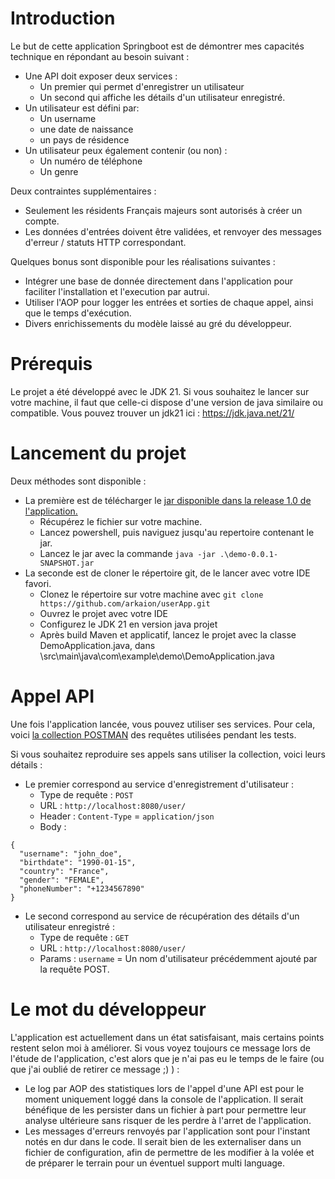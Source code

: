 # Introduction 

Le but de cette application Springboot est de démontrer mes capacités technique en répondant au besoin suivant : 

* Une API doit exposer deux services :
  * Un premier qui permet d'enregistrer un utilisateur
  * Un second qui affiche les détails d'un utilisateur enregistré.
* Un utilisateur est défini par:
  * Un username
  * une date de naissance
  * un pays de résidence
* Un utilisateur peux également contenir (ou non) :
  * Un numéro de téléphone
  * Un genre
 
Deux contraintes supplémentaires : 
* Seulement les résidents Français majeurs sont autorisés à créer un compte.
* Les données d'entrées doivent être validées, et renvoyer des messages d'erreur / statuts HTTP correspondant.

Quelques bonus sont disponible pour les réalisations suivantes : 
* Intégrer une base de donnée directement dans l'application pour faciliter l'installation et l'execution par autrui.
* Utiliser l'AOP pour logger les entrées et sorties de chaque appel, ainsi que le temps d'exécution.
* Divers enrichissements du modèle laissé au gré du développeur.

# Prérequis

Le projet a été développé avec le JDK 21.
Si vous souhaitez le lancer sur votre machine, il faut que celle-ci dispose d'une version de java similaire ou compatible.
Vous pouvez trouver un jdk21 ici : https://jdk.java.net/21/

# Lancement du projet

Deux méthodes sont disponible :
* La première est de télécharger le [jar disponible dans la release 1.0 de l'application.](https://github.com/arkaion/userApp/releases/tag/1.0 "Release 1.0")
  * Récupérez le fichier sur votre machine.
  * Lancez powershell, puis naviguez jusqu'au repertoire contenant le jar.
  * Lancez le jar avec la commande `java -jar .\demo-0.0.1-SNAPSHOT.jar`
* La seconde est de cloner le répertoire git, de le lancer avec votre IDE favori.
  * Clonez le répertoire sur votre machine avec `git clone https://github.com/arkaion/userApp.git`
  * Ouvrez le projet avec votre IDE
  * Configurez le JDK 21 en version java projet
  * Après build Maven et applicatif, lancez le projet avec la classe DemoApplication.java, dans \src\main\java\com\example\demo\DemoApplication.java
 
# Appel API

Une fois l'application lancée, vous pouvez utiliser ses services.
Pour cela, voici [la collection POSTMAN](https://github.com/arkaion/userApp/blob/main/src/main/resources/postman_collection.json "Collection postman") des requêtes utilisées pendant les tests.

Si vous souhaitez reproduire ses appels sans utiliser la collection, voici leurs détails :
* Le premier correspond au service d'enregistrement d'utilisateur :
  * Type de requête : `POST`
  * URL : `http://localhost:8080/user/`
  * Header : `Content-Type` = `application/json`
  * Body :
```
{
  "username": "john_doe",
  "birthdate": "1990-01-15",
  "country": "France",
  "gender": "FEMALE",
  "phoneNumber": "+1234567890"
}

```

* Le second correspond au service de récupération des détails d'un utilisateur enregistré :
  * Type de requête : `GET`
  * URL : `http://localhost:8080/user/`
  * Params : `username` = Un nom d'utilisateur précédemment ajouté par la requête POST.

# Le mot du développeur

L'application est actuellement dans un état satisfaisant, mais certains points restent selon moi à améliorer. Si vous voyez toujours ce message lors de l'étude de l'application, c'est alors que je n'ai pas eu le temps de le faire (ou que j'ai oublié de retirer ce message ;) ) :
 * Le log par AOP des statistiques lors de l'appel d'une API est pour le moment uniquement loggé dans la console de l'application. Il serait bénéfique de les persister dans un fichier à part pour permettre leur analyse ultérieure sans risquer de les perdre à l'arret de l'application.
 * Les messages d'erreurs renvoyés par l'application sont pour l'instant notés en dur dans le code. Il serait bien de les externaliser dans un fichier de configuration, afin de permettre de les modifier à la volée et de préparer le terrain pour un éventuel support multi language.
 
